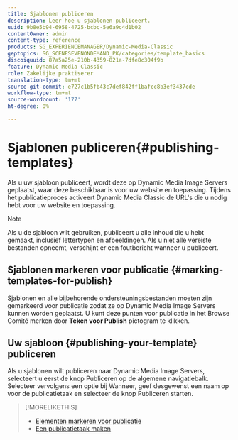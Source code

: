 ```yaml
---
title: Sjablonen publiceren
description: Leer hoe u sjablonen publiceert.
uuid: 9b8e5b94-6958-4725-bcbc-5e6a9c4d1b02
contentOwner: admin
content-type: reference
products: SG_EXPERIENCEMANAGER/Dynamic-Media-Classic
geptopics: SG_SCENESEVENONDEMAND_PK/categories/template_basics
discoiquuid: 87a5a25e-210b-4359-821a-7dfe8c304f9b
feature: Dynamic Media Classic
role: Zakelijke praktiserer
translation-type: tm+mt
source-git-commit: e727c1b5fb43c7def842ff1bafcc8b3ef3437cde
workflow-type: tm+mt
source-wordcount: '177'
ht-degree: 0%

---
```



# Sjablonen publiceren{#publishing-templates}

Als u uw sjabloon publiceert, wordt deze op Dynamic Media Image Servers geplaatst, waar deze beschikbaar is voor uw website en toepassing. Tijdens het publicatieproces activeert Dynamic Media Classic de URL&#39;s die u nodig hebt voor uw website en toepassing.

>[!NOTE]
>
>Als u de sjabloon wilt gebruiken, publiceert u alle inhoud die u hebt gemaakt, inclusief lettertypen en afbeeldingen. Als u niet alle vereiste bestanden opneemt, verschijnt er een foutbericht wanneer u publiceert.

## Sjablonen markeren voor publicatie {#marking-templates-for-publish}

Sjablonen en alle bijbehorende ondersteuningsbestanden moeten zijn gemarkeerd voor publicatie zodat ze op Dynamic Media Image Servers kunnen worden geplaatst. U kunt deze punten voor publicatie in het Browse Comité merken door **Teken voor Publish** pictogram te klikken.

## Uw sjabloon {#publishing-your-template} publiceren

Als u sjablonen wilt publiceren naar Dynamic Media Image Servers, selecteert u eerst de knop Publiceren op de algemene navigatiebalk. Selecteer vervolgens een optie bij Wanneer, geef desgewenst een naam op voor de publicatietaak en selecteer de knop Publiceren starten.

>[!MORELIKETHIS]
>
>* [Elementen markeren voor publicatie](publishing-files.md#publish_after_uploading)
>* [Een publicatietaak maken](publishing-files.md#creating_a_publish_job)

